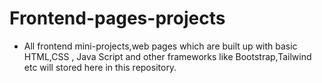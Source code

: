 # Frontend-pages-projects
* All frontend mini-projects,web pages which are built up with basic HTML,CSS , Java Script and other frameworks like Bootstrap,Tailwind etc will stored here in this repository.

  
